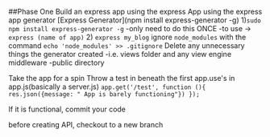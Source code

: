 ##Phase One
Build an express app using the express App using the express app generator [Express Generator](npm install express-generator -g)
1)`sudo npm install express-generator -g`
  -only need to do this ONCE
  -to use -> `express (name of app)`
2) `express my_blog`
ignore `node_modules` with the command `echo 'node_modules' >> .gitignore`
Delete any unnecessary things the generator created
  -i.e. views folder and any view engine middleware
  -public directory

Take the app for a spin
Throw a test in beneath the first app.use's in app.js(basically a server.js)
`app.get('/test', function (){
  res.json({message: " App is barely functioning"})
});`

If it is functional, commit your code

before creating API, checkout to a new branch
